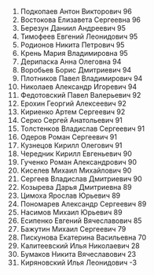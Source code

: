 1.   Подкопаев     Антон      Викторович     96
2.   Востокова     Елизавета  Сергеевна      96
3.   Березун       Даниил     Андреевич      95
4.   Тимофеев      Евгений    Леонидович     95
5.   Родионов      Никита     Петрович       95
6.   Крень         Мария      Владимировна   95
7.   Дерипаска     Анна       Олеговна       94
8.   Воробьев      Борис      Дмитриевич     94
9.   Плотников     Павел      Владимирович   94
10.  Николаев      Александр  Игоревич       94
11.  Федотовский   Павел      Валерьевич     92
12.  Ерохин        Георгий    Алексеевич     92
13.  Кириенко      Артем      Сергеевич      92
14.  Серко         Сергей     Анатольевич    91
15.  Толстенков    Владислав  Сергеевич      91
16.  Одеров        Роман      Сергеевич      91
17.  Кузнецов      Кирилл     Олегович       91
18.  Чередник      Кирилл     Евгеньевич     90
19.  Гученко       Роман      Александрович  90
20.  Киселев       Михаил     Михайлович     90
21.  Сергеев       Владислав  Дмитриевич     90
22.  Козырева      Дарья      Дмитриевна     89
23.  Цимоха        Ярослав    Юрьевич        89
24.  Пономарев     Александр  Сергеевич      89
25.  Насимов       Михаил     Юрьевич        89
26.  Есипенко      Евгений    Вячеславович   85
27.  Бажутин       Михаил     Сергеевич      79
28.  Пискунова     Екатерина  Васильевна     70
29.  Калитеевский  Илья       Николаевич     28
30.  Бумаков       Никита     Вячеславович   23
31.  Киряновский   Илья       Леонидович     -3
